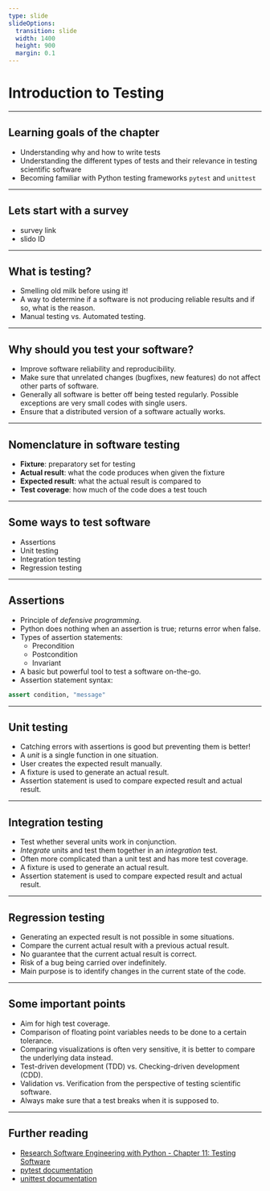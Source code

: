 ```yaml
---
type: slide
slideOptions:
  transition: slide
  width: 1400
  height: 900
  margin: 0.1
---
```


<style>
  .reveal strong {
    font-weight: bold;
    color: orange;
  }
  .reveal p {
    text-align: left;
  }
  .reveal section h1 {
    color: orange;
  }
  .reveal section h2 {
    color: orange;
  }
</style>

# Introduction to Testing

---

## Learning goals of the chapter

- Understanding why and how to write tests
- Understanding the different types of tests and their relevance in testing scientific software
- Becoming familiar with Python testing frameworks `pytest` and `unittest`

---

## Lets start with a survey

- survey link
- slido ID

---

## What is testing?

- Smelling old milk before using it!
- A way to determine if a software is not producing reliable results and if so, what is the reason.
- Manual testing vs. Automated testing.

---

## Why should you test your software?

- Improve software reliability and reproducibility.
- Make sure that unrelated changes (bugfixes, new features) do not affect other parts of software.
- Generally all software is better off being tested regularly. Possible exceptions are very small codes with single users.
- Ensure that a distributed version of a software actually works.

---

## Nomenclature in software testing

- **Fixture**: preparatory set for testing
- **Actual result**: what the code produces when given the fixture
- **Expected result**: what the actual result is compared to
- **Test coverage**: how much of the code does a test touch

---

## Some ways to test software

- Assertions
- Unit testing
- Integration testing
- Regression testing

---

## Assertions

- Principle of *defensive programming*.
- Python does nothing when an assertion is true; returns error when false.
- Types of assertion statements:
    - Precondition
    - Postcondition
    - Invariant
- A basic but powerful tool to test a software on-the-go.
- Assertion statement syntax:

```python
assert condition, "message"
```

---

## Unit testing

- Catching errors with assertions is good but preventing them is better!
- A *unit* is a single function in one situation.
- User creates the expected result manually.
- A fixture is used to generate an actual result.
- Assertion statement is used to compare expected result and actual result.

---

## Integration testing

- Test whether several units work in conjunction.
- *Integrate* units and test them together in an *integration* test.
- Often more complicated than a unit test and has more test coverage.
- A fixture is used to generate an actual result.
- Assertion statement is used to compare expected result and actual result.

---

## Regression testing

- Generating an expected result is not possible in some situations.
- Compare the current actual result with a previous actual result.
- No guarantee that the current actual result is correct.
- Risk of a bug being carried over indefinitely.
- Main purpose is to identify changes in the current state of the code.

---

## Some important points

- Aim for high test coverage.
- Comparison of floating point variables needs to be done to a certain tolerance.
- Comparing visualizations is often very sensitive, it is better to compare the underlying data instead.
- Test-driven development (TDD) vs. Checking-driven development (CDD).
- Validation vs. Verification from the perspective of testing scientific software.
- Always make sure that a test breaks when it is supposed to.

---

## Further reading

- [Research Software Engineering with Python - Chapter 11: Testing Software](https://merely-useful.tech/py-rse/testing.html)
- [pytest documentation](https://docs.pytest.org/en/6.2.x/)
- [unittest documentation](https://docs.python.org/3/library/unittest.html)

